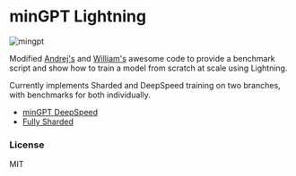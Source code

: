 # minGPT Lightning

![mingpt](mingpt.jpg)

Modified [Andrej's](https://github.com/karpathy/minGPT) and [William's](https://github.com/williamFalcon/minGPT) awesome code to provide a benchmark script and show how to train a model from scratch at scale using Lightning.

Currently implements Sharded and DeepSpeed training on two branches, with benchmarks for both individually.

- [minGPT DeepSpeed](https://github.com/SeanNaren/minGPT/tree/stage3)
- [Fully Sharded](https://github.com/SeanNaren/minGPT/tree/fully_sharded)

### License

MIT

